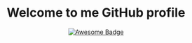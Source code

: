 <h1 align="center">Welcome to me GitHub profile</h1>
<div align="center">
    <a href="https://www.linkedin.com/in/luucascardoso/">
        <img src="https://img.shields.io/badge/website-000000?style=for-the-badge&logo=About.me&logoColor=white" alt="Awesome Badge"/>
    </a>
    <br>
</div>
  
